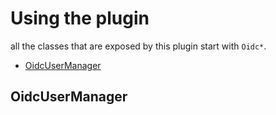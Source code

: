 # Using the plugin  <!-- omit from toc -->

all the classes that are exposed by this plugin start with `Oidc*`.

- [OidcUserManager](#oidcusermanager)

## OidcUserManager

